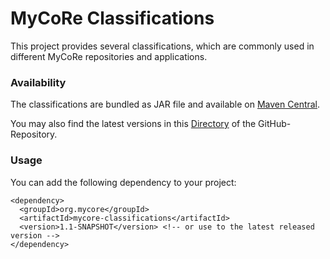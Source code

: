 MyCoRe Classifications
======================

This project provides several classifications, which are commonly used in different MyCoRe repositories and applications.

### Availability
The classifications are bundled as JAR file and available on [Maven Central](https://central.sonatype.com/artifact/org.mycore/mycore-classifications/).

You may also find the latest versions in this [Directory](https://github.com/MyCoRe-Org/mycore-classifications/tree/main/src/main/resources/mycore-classifications)
of the GitHub-Repository.

### Usage 
You can add the following dependency to your project:

```
<dependency>
  <groupId>org.mycore</groupId>
  <artifactId>mycore-classifications</artifactId>
  <version>1.1-SNAPSHOT</version> <!-- or use to the latest released version -->
</dependency>
```
